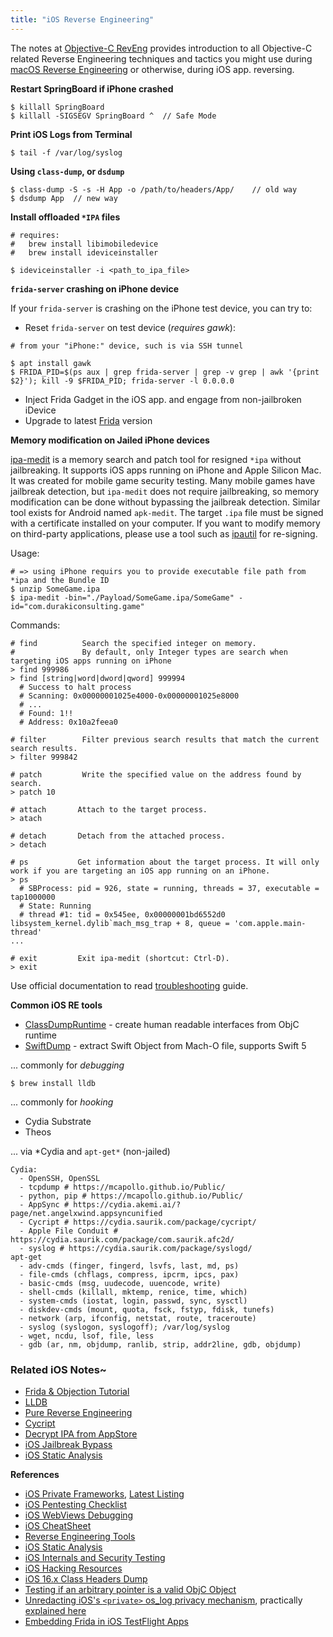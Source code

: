 ```yaml
---
title: "iOS Reverse Engineering"
---
```


The notes at [Objective-C RevEng](/objective-c-re) provides introduction to all Objective-C related Reverse Engineering techniques and tactics you might use during [macOS Reverse Engineering](/macos-reverse-engineering) or otherwise, during iOS app. reversing.

**Restart SpringBoard if iPhone crashed**

```
$ killall SpringBoard
$ killall -SIGSEGV SpringBoard ^  // Safe Mode
```

**Print iOS Logs from Terminal**

```
$ tail -f /var/log/syslog
```

**Using `class-dump`, or `dsdump`**

```
$ class-dump -S -s -H App -o /path/to/headers/App/    // old way
$ dsdump App  // new way
```

**Install offloaded `*IPA` files**

```
# requires:
#   brew install libimobiledevice
#   brew install ideviceinstaller

$ ideviceinstaller -i <path_to_ipa_file>
```

**`frida-server` crashing on iPhone device**

If your `frida-server` is crashing on the iPhone test device, you can try to:

* Reset `frida-server` on test device (*requires gawk*):

```
# from your "iPhone:" device, such is via SSH tunnel

$ apt install gawk
$ FRIDA_PID=$(ps aux | grep frida-server | grep -v grep | awk '{print $2}'); kill -9 $FRIDA_PID; frida-server -l 0.0.0.0
```

* Inject Frida Gadget in the iOS app. and engage from non-jailbroken iDevice
* Upgrade to latest [Frida](https://frida.re) version

**Memory modification on Jailed iPhone devices**

[ipa-medit](https://github.com/aktsk/ipa-medit) is a memory search and patch tool for resigned `*ipa` without jailbreaking. It supports iOS apps running on iPhone and Apple Silicon Mac. It was created for mobile game security testing. Many mobile games have jailbreak detection, but `ipa-medit` does not require jailbreaking, so memory modification can be done without bypassing the jailbreak detection. Similar tool exists for Android named `apk-medit`. The target `.ipa` file must be signed with a certificate installed on your computer. If you want to modify memory on third-party applications, please use a tool such as [ipautil](https://github.com/aktsk/ipautil) for re-signing.

Usage:

```
# => using iPhone requirs you to provide executable file path from *ipa and the Bundle ID
$ unzip SomeGame.ipa
$ ipa-medit -bin="./Payload/SomeGame.ipa/SomeGame" -id="com.durakiconsulting.game"
```

Commands:

```
# find          Search the specified integer on memory.
#               By default, only Integer types are search when targeting iOS apps running on iPhone
> find 999986
> find [string|word|dword|qword] 999994
  # Success to halt process
  # Scanning: 0x00000001025e4000-0x00000001025e8000
  # ...
  # Found: 1!!
  # Address: 0x10a2feea0

# filter        Filter previous search results that match the current search results.
> filter 999842

# patch         Write the specified value on the address found by search.
> patch 10

# attach       Attach to the target process.
> atach

# detach       Detach from the attached process.
> detach

# ps           Get information about the target process. It will only work if you are targeting an iOS app running on an iPhone.
> ps
  # SBProcess: pid = 926, state = running, threads = 37, executable = tap1000000
  # State: Running
  # thread #1: tid = 0x545ee, 0x00000001bd6552d0 libsystem_kernel.dylib`mach_msg_trap + 8, queue = 'com.apple.main-thread'
...

# exit         Exit ipa-medit (shortcut: Ctrl-D).
> exit
```

Use official documentation to read [troubleshooting](https://github.com/aktsk/ipa-medit#trouble-shooting) guide.

**Common iOS RE tools**

* [ClassDumpRuntime](https://github.com/leptos-null/ClassDumpRuntime) - create human readable interfaces from ObjC runtime
* [SwiftDump](https://github.com/neil-wu/SwiftDump) - extract Swift Object from Mach-O file, supports Swift 5

... commonly for *debugging*

```
$ brew install lldb
```

... commonly for *hooking*

* Cydia Substrate
* Theos

... via *Cydia and `apt-get*` (non-jailed)

```
Cydia:
  - OpenSSH, OpenSSL
  - tcpdump # https://mcapollo.github.io/Public/
  - python, pip # https://mcapollo.github.io/Public/
  - AppSync # https://cydia.akemi.ai/?page/net.angelxwind.appsyncunified
  - Cycript # https://cydia.saurik.com/package/cycript/
  - Apple File Conduit # https://cydia.saurik.com/package/com.saurik.afc2d/
  - syslog # https://cydia.saurik.com/package/syslogd/
apt-get
  - adv-cmds (finger, fingerd, lsvfs, last, md, ps)
  - file-cmds (chflags, compress, ipcrm, ipcs, pax)
  - basic-cmds (msg, uudecode, uuencode, write)
  - shell-cmds (killall, mktemp, renice, time, which)
  - system-cmds (iostat, login, passwd, sync, sysctl)
  - diskdev-cmds (mount, quota, fsck, fstyp, fdisk, tunefs)
  - network (arp, ifconfig, netstat, route, traceroute)
  - syslog (syslogon, syslogoff); /var/log/syslog
  - wget, ncdu, lsof, file, less
  - gdb (ar, nm, objdump, ranlib, strip, addr2line, gdb, objdump)
```

### Related iOS Notes~

* [Frida & Objection Tutorial](/frida-objection-tutorial#ios-tutorial)
* [LLDB](/lldb-for-ios)
* [Pure Reverse Engineering](/pure-reverse-engineering)
* [Cycript](/cycript)
* [Decrypt IPA from AppStore](/decrypt-ipa-from-appstore)
* [iOS Jailbreak Bypass](/jailbreak-bypass)
* [iOS Static Analysis](/ios-static-analysis)

**References**

* [iOS Private Frameworks](https://www.theiphonewiki.com/wiki//System/Library/PrivateFrameworks), [Latest Listing](https://developer.limneos.net/?ios=14.4)
* [iOS Pentesting Checklist](https://book.hacktricks.xyz/mobile-pentesting/ios-pentesting-checklist)
* [iOS WebViews Debugging](https://book.hacktricks.xyz/mobile-pentesting/ios-pentesting/ios-webviews)
* [iOS CheatSheet](https://owasp.org/www-pdf-archive/OWASPIreland-Limerick-Day_20131031_iOSCheatSheet-OanaCornea.pdf)
* [Reverse Engineering Tools](https://iphonedevwiki.net/index.php/Reverse_Engineering_Tools)
* [iOS Static Analysis](https://trelis24.github.io/2018/03/27/Pentesting-iOS-Static/)
* [iOS Internals and Security Testing](https://github.com/vadimszzz/iOS-Internals-and-Security-Testing)
* [iOS Hacking Resources](https://github.com/Siguza/ios-resources)
* [iOS 16.x Class Headers Dump](https://headers.cynder.me/index.php?sdk=ios/16.0)
* [Testing if an arbitrary pointer is a valid ObjC Object](https://blog.timac.org/2016/1124-testing-if-an-arbitrary-pointer-is-a-valid-objective-c-object/)
* [Unredacting iOS's `<private>` os_log privacy mechanism](https://github.com/EthanArbuckle/unredact-private-os_logs), practically [explained here](https://naehrdine.blogspot.com/2022/05/iphone-setup-for-reversing-and-debugging.html)
* [Embedding Frida in iOS TestFlight Apps](https://naehrdine.blogspot.com/2023/02/embedding-frida-in-ios-testflight-apps.html)